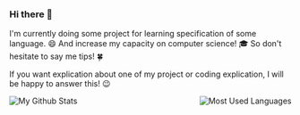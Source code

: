 ### Hi there 👋

I'm currently doing some project for learning specification of some language. :smile:
And increase my capacity on computer science! :mortar_board:
So don't hesitate to say me tips! :four_leaf_clover:

If you want explication about one of my project or coding explication, I will be happy to answer this! :wink:
<!--
**nathan-hoche/nathan-hoche** is a ✨ _special_ ✨ repository because its `README.md` (this file) appears on your GitHub profile.

Here are some ideas to get you started:

- 🔭 I’m currently working on ...
- 🌱 I’m currently learning ...
- 👯 I’m looking to collaborate on ...
- 🤔 I’m looking for help with ...
- 💬 Ask me about ...
- 📫 How to reach me: ...
- 😄 Pronouns: ...
- ⚡ Fun fact: ...
-->
<img align="left" alt="My Github Stats" src="https://github-readme-stats.vercel.app/api?username=nathan-hoche&show_icons=true&hide_border=true&show_owner=false&include_all_commits=true" />

<img align="right" alt="Most Used Languages" src="https://github-readme-stats.vercel.app/api/top-langs/?username=nathan-hoche&layout=default&hide_border=true">
